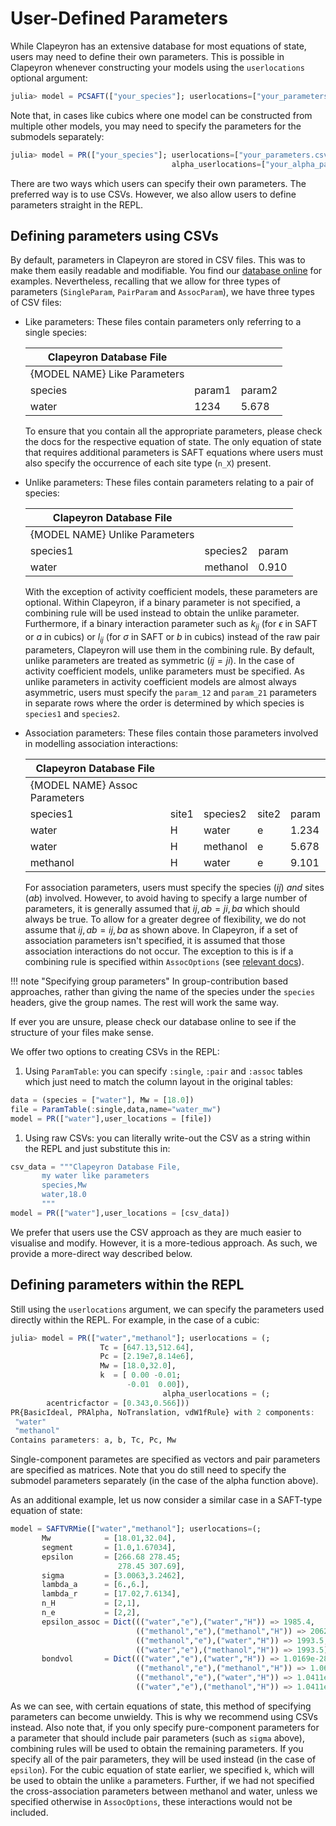 # User-Defined Parameters

While Clapeyron has an extensive database for most equations of state, users may need to define their own parameters.
This is possible in Clapeyron whenever constructing your models using the `userlocations` optional argument:

```julia
julia> model = PCSAFT(["your_species"]; userlocations=["your_parameters.csv"])
```

Note that, in cases like cubics where one model can be constructed from multiple other models, you may need to specify the parameters for the submodels separately:

```julia
julia> model = PR(["your_species"]; userlocations=["your_parameters.csv"],
                                    alpha_userlocations=["your_alpha_parameters.csv"])
```

There are two ways which users can specify their own parameters.
The preferred way is to use CSVs.
However, we also allow users to define parameters straight in the REPL.

## Defining parameters using CSVs

By default, parameters in Clapeyron are stored in CSV files.
This was to make them easily readable and modifiable.
You find our [database online](https://github.com/ClapeyronThermo/Clapeyron.jl/tree/master/database) for examples.
Nevertheless, recalling that we allow for three types of parameters (`SingleParam`, `PairParam` and `AssocParam`), we have three types of CSV files:

- Like parameters: These files contain parameters only referring to a single species:

  | Clapeyron Database File      |        |        |
  | ---------------------------- | ------ | ------ |
  | {MODEL NAME} Like Parameters |        |        |
  | species                      | param1 | param2 |
  | water                        | 1234   | 5.678  |

  To ensure that you contain all the appropriate parameters, please check the docs for the respective equation of state.
  The only equation of state that requires additional parameters is SAFT equations where users must also specify the occurrence of each site type (`n_X`) present.

- Unlike parameters: These files contain parameters relating to a pair of species:

  | Clapeyron Database File        |          |       |
  | ------------------------------ | -------- | ----- |
  | {MODEL NAME} Unlike Parameters |          |       |
  | species1                       | species2 | param |
  | water                          | methanol | 0.910 |

  With the exception of activity coefficient models, these parameters are optional.
  Within Clapeyron, if a binary parameter is not specified, a combining rule will be used instead to obtain the unlike parameter.
  Furthermore, if a binary interaction parameter such as $k_{ij}$ (for $\epsilon$ in SAFT or $a$ in cubics) or $l_{ij}$ (for $\sigma$ in SAFT or $b$ in cubics) instead of the raw pair parameters, Clapeyron will use them in the combining rule.
  By default, unlike parameters are treated as symmetric ($ij=ji$).
  In the case of activity coefficient models, unlike parameters must be specified.
  As unlike parameters in activity coefficient models are almost always asymmetric, users must specify the `param_12` and `param_21` parameters in separate rows where the order is determined by which species is `species1` and `species2`.

- Association parameters: These files contain those parameters involved in modelling association interactions:

  | Clapeyron Database File       |       |          |       |       |
  | ----------------------------- | ----- | -------- | ----- | ----- |
  | {MODEL NAME} Assoc Parameters |       |          |       |       |
  | species1                      | site1 | species2 | site2 | param |
  | water                         | H     | water    | e     | 1.234 |
  | water                         | H     | methanol | e     | 5.678 |
  | methanol                      | H     | water    | e     | 9.101 |

  For association parameters, users must specify the species ($ij$) *and* sites ($ab$) involved.
  However, to avoid having to specify a large number of parameters, it is generally assumed that $ij,ab=ji,ba$ which should always be true.
  To allow for a greater degree of flexibility, we do not assume that $ij,ab=ij,ba$ as shown above.
  In Clapeyron, if a set of association parameters isn't specified, it is assumed that those association interactions do not occur.
  The exception to this is if a combining rule is specified within `AssocOptions` (see [relevant docs](./basics_model_construction.md)).

!!! note "Specifying group parameters"
    In group-contribution based approaches, rather than giving the name of the species under the `species` headers, give the group names.
    The rest will work the same way.

If ever you are unsure, please check our database online to see if the structure of your files make sense.

We offer two options to creating CSVs in the REPL:

1. Using `ParamTable`: you can specify `:single`, `:pair` and `:assoc` tables which just need to match the column layout in the original tables:

```julia
data = (species = ["water"], Mw = [18.0])
file = ParamTable(:single,data,name="water_mw")
model = PR(["water"],user_locations = [file])
```

1. Using raw CSVs: you can literally write-out the CSV as a string within the REPL and just substitute this in:

```julia
csv_data = """Clapeyron Database File,
       my water like parameters
       species,Mw
       water,18.0
       """
model = PR(["water"],user_locations = [csv_data])
```

We prefer that users use the CSV approach as they are much easier to visualise and modify.
However, it is a more-tedious approach.
As such, we provide a more-direct way described below.

## Defining parameters within the REPL

Still using the `userlocations` argument, we can specify the parameters used directly within the REPL.
For example, in the case of a cubic:

```julia
julia> model = PR(["water","methanol"]; userlocations = (;
                    Tc = [647.13,512.64],
                    Pc = [2.19e7,8.14e6],
                    Mw = [18.0,32.0],
                    k  = [ 0.00 -0.01;
                          -0.01  0.00]),
                                  alpha_userlocations = (;
        acentricfactor = [0.343,0.566]))
PR{BasicIdeal, PRAlpha, NoTranslation, vdW1fRule} with 2 components:
 "water"
 "methanol"
Contains parameters: a, b, Tc, Pc, Mw
```

Single-component parametes are specified as vectors and pair parameters are specified as matrices.
Note that you do still need to specify the submodel parameters separately (in the case of the alpha function above).

As an additional example, let us now consider a similar case in a SAFT-type equation of state:

```julia
model = SAFTVRMie(["water","methanol"]; userlocations=(;
       Mw            = [18.01,32.04],
       segment       = [1.0,1.67034],
       epsilon       = [266.68 278.45;
                        278.45 307.69],
       sigma         = [3.0063,3.2462],
       lambda_a      = [6.,6.],
       lambda_r      = [17.02,7.6134],
       n_H           = [2,1],
       n_e           = [2,2],
       epsilon_assoc = Dict((("water","e"),("water","H")) => 1985.4,
                            (("methanol","e"),("methanol","H")) => 2062.1,
                            (("methanol","e"),("water","H")) => 1993.5,
                            (("water","e"),("methanol","H")) => 1993.5),
       bondvol       = Dict((("water","e"),("water","H")) => 1.0169e-28,
                            (("methanol","e"),("methanol","H")) => 1.0657e-28,
                            (("methanol","e"),("water","H")) => 1.0411e-28,
                            (("water","e"),("methanol","H")) => 1.0411e-28)))
```

As we can see, with certain equations of state, this method of specifying parameters can become unwieldy.
This is why we recommend using CSVs instead.
Also note that, if you only specify pure-component parameters for a parameter that should include pair parameters (such as `sigma` above), combining rules will be used to obtain the remaining parameters.
If you specify all of the pair parameters, they will be used instead (in the case of `epsilon`).
For the cubic equation of state earlier, we specified `k`, which will be used to obtain the unlike `a` parameters.
Further, if we had not specified the cross-association parameters between methanol and water, unless we specified otherwise in `AssocOptions`, these interactions would not be included.
